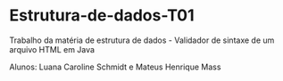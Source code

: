 # Estrutura-de-dados-T01
Trabalho da matéria de estrutura de dados - Validador de sintaxe de um arquivo HTML em Java

Alunos: Luana Caroline Schmidt e Mateus Henrique Mass
